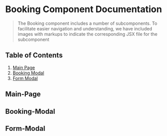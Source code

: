 # Booking Component Documentation

> The Booking component includes a number of subcomponents. To facilitate easier navigation and understanding, we have included images with markups to indicate the corresponding JSX file for the subcomponent

## Table of Contents

1. [Main Page](#Main-Page)
2. [Booking Modal](#Booking-Modal)
3. [Form Modal](#Form-Modal)

## Main-Page


## Booking-Modal


## Form-Modal
